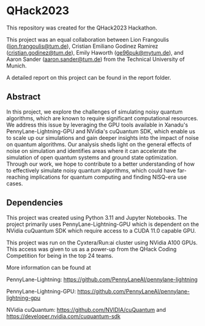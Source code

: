 # QHack2023

This repository was created for the QHack2023 Hackathon.

This project was an equal collaboration between Lion Frangoulis (lion.frangoulis@tum.de), Cristian Emiliano Godinez Ramirez (cristian.godinez@tum.de), Emily Haworth (ge96puk@mytum.de),
and Aaron Sander (aaron.sander@tum.de) from the Technical University of Munich.

A detailed report on this project can be found in the report folder.

## Abstract

In this project, we explore the challenges of simulating noisy quantum algorithms, which are known to require significant computational resources. We address this issue by leveraging the GPU tools available in Xanadu's PennyLane-Lightning-GPU and NVidia's cuQuantum SDK, which enable us to scale up our simulations and gain deeper insights into the impact of noise on quantum algorithms. Our analysis sheds light on the general effects of noise on simulation and identifies areas where it can accelerate the simulation of open quantum systems and ground state optimization. Through our work, we hope to contribute to a better understanding of how to effectively simulate noisy quantum algorithms, which could have far-reaching implications for quantum computing and finding NISQ-era use cases.

## Dependencies

This project was created using Python 3.11 and Jupyter Notebooks.
The project primarily uses PennyLane-Lightning-GPU which is dependent on the NVidia cuQuantum SDK which require access to a CUDA 11.0 capable GPU.

This project was run on the Cyxtera/Run:ai cluster using NVidia A100 GPUs.
This access was given to us as a power-up from the QHack Coding Competition for being in the top 24 teams.

More information can be found at

PennyLane-Lightning: https://github.com/PennyLaneAI/pennylane-lightning

PennyLane-Lightning-GPU: https://github.com/PennyLaneAI/pennylane-lightning-gpu

NVidia cuQuantum: https://github.com/NVIDIA/cuQuantum and https://developer.nvidia.com/cuquantum-sdk
